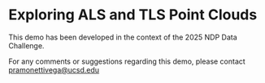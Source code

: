 # Exploring ALS and TLS Point Clouds

This demo has been developed in the context of the 2025 NDP Data Challenge.

For any comments or suggestions regarding this demo, please contact pramonettivega@ucsd.edu
